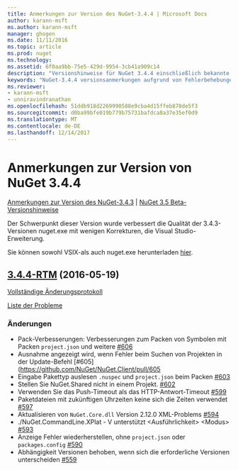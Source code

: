 ```yaml
---
title: Anmerkungen zur Version des NuGet-3.4.4 | Microsoft Docs
author: karann-msft
ms.author: karann-msft
manager: ghogen
ms.date: 11/11/2016
ms.topic: article
ms.prod: nuget
ms.technology: 
ms.assetid: 6f0aa9bb-75e5-429d-9954-3cb41a909c14
description: "Versionshinweise für NuGet 3.4.4 einschließlich bekannte Probleme, Fehlerbehebungen, Funktionen und Archivierung von dcrs Design."
keywords: "NuGet-3.4.4 versionsanmerkungen aufgrund von Fehlerbehebungen, bekannte Probleme, zusätzliche Funktionen, Archivierung von dcrs Design"
ms.reviewer:
- karann-msft
- unniravindranathan
ms.openlocfilehash: 51ddb918d2269990588e9cba4d15ffeb878de5f3
ms.sourcegitcommit: d0ba99bfe019b779b75731bafdca8a37e35ef0d9
ms.translationtype: MT
ms.contentlocale: de-DE
ms.lasthandoff: 12/14/2017
---
```

# <a name="nuget-344-release-notes"></a>Anmerkungen zur Version von NuGet 3.4.4

[Anmerkungen zur Version des NuGet-3.4.3](../release-notes/nuget-3.4.3.md) | [NuGet 3.5 Beta-Versionshinweise](../release-notes/nuget-3.5-Beta.md)

Der Schwerpunkt dieser Version wurde verbessert die Qualität der 3.4.3-Versionen nuget.exe mit wenigen Korrekturen, die Visual Studio-Erweiterung.

Sie können sowohl VSIX-als auch nuget.exe herunterladen [hier](https://dist.nuget.org/index.html).

## <a name="344-rtmhttpsgithubcomnugetnugetclienttree344-rtm-2016-05-19"></a>[3.4.4-RTM](https://github.com/NuGet/NuGet.Client/tree/3.4.4-rtm) (2016-05-19)

[Vollständige Änderungsprotokoll](https://github.com/NuGet/NuGet.Client/compare/3.5.0-beta-final...3.4.4-rtm)

[Liste der Probleme](https://github.com/NuGet/Home/issues?q=is%3Aissue+milestone%3A3.4.4+is%3Aclosed)

### <a name="changes"></a>Änderungen

- Pack-Verbesserungen: Verbesserungen zum Packen von Symbolen mit Packen `project.json` und weitere [ \#606](https://github.com/NuGet/NuGet.Client/pull/606)
- Ausnahme angezeigt wird, wenn Fehler beim Suchen von Projekten in der Update-Befehl [\#605] (https://github.com/NuGet/NuGet.Client/pull/605
- Eingabe Pakettyp auslesen `.nuspec` und `project.json` beim Packen [ \#603](https://github.com/NuGet/NuGet.Client/pull/603)
- Stellen Sie NuGet.Shared nicht in einem Projekt. [\#602](https://github.com/NuGet/NuGet.Client/pull/602)
- Verwenden Sie das Push-Timeout als das HTTP-Antwort-Timeout [ \#599](https://github.com/NuGet/NuGet.Client/pull/599)
- Paketdateien mit zukünftigen Uhrzeiten keine sich die Zeiten verwendet [ \#597](https://github.com/NuGet/NuGet.Client/pull/597)
- Aktualisieren von `NuGet.Core.dll` Version 2.12.0 XML-Problems [ \#594](https://github.com/NuGet/NuGet.Client/pull/594)
- ./NuGet.CommandLine.XPlat - V unterstützt \<Ausführlichkeit\> \<Modus\> [ \#593](https://github.com/NuGet/NuGet.Client/pull/593)
- Anzeige Fehler wiederherstellen, ohne `project.json` oder `packages.config` [ \#590](https://github.com/NuGet/NuGet.Client/pull/590)
- Abhängigkeit Versionen behoben, wenn sich die erforderliche Versionen unterscheiden [ \#559](https://github.com/NuGet/NuGet.Client/pull/559)